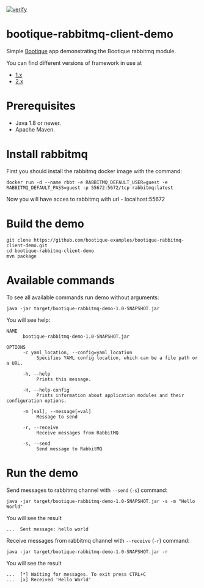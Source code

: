 [![verify](https://github.com/bootique-examples/bootique-rabbitmq-client-demo/actions/workflows/verify.yml/badge.svg)](https://github.com/bootique-examples/bootique-rabbitmq-client-demo/actions/workflows/verify.yml)
# bootique-rabbitmq-client-demo

Simple [Bootique](http://bootique.io) app demonstrating the Bootique rabbitmq  module.

You can find different versions of framework in use at
* [1.x](https://github.com/bootique-examples/bootique-rabbitmq-client-demo/tree/1.x)
* [2.x](https://github.com/bootique-examples/bootique-rabbitmq-client-demo/tree/2.x)

# Prerequisites
* Java 1.8 or newer.
* Apache Maven.

# Install rabbitmq
First you should install the rabbitmq docker image with the command:

```
docker run -d --name rbbt -e RABBITMQ_DEFAULT_USER=guest -e RABBITMQ_DEFAULT_PASS=guest -p 55672:5672/tcp rabbitmq:latest
```
 Now you will have acces to rabbitmq with url - localhost:55672


# Build the demo

```
git clone https://github.com/bootique-examples/bootique-rabbitmq-client-demo.git
cd bootique-rabbitmq-client-demo
mvn package
```
# Available commands

To see all available commands run demo without arguments:

```
java -jar target/bootique-rabbitmq-demo-1.0-SNAPSHOT.jar
```

You will see help:

```
NAME
      bootique-rabbitmq-demo-1.0-SNAPSHOT.jar

OPTIONS
      -c yaml_location, --config=yaml_location
           Specifies YAML config location, which can be a file path or a URL.

      -h, --help
           Prints this message.

      -H, --help-config
           Prints information about application modules and their configuration options.

      -m [val], --message[=val]
           Message to send

      -r, --receive
           Receive messages from RabbitMQ

      -s, --send
           Send message to RabbitMQ
```

# Run the demo

Send messages to rabbitmq channel with `--send` (`-s`) command:

```
java -jar target/bootique-rabbitmq-demo-1.0-SNAPSHOT.jar -s -m "Hello World"
```

You will see the result

```
...  Sent message: hello world
```

Receive messages from rabbitmq channel with `--receive` (`-r`) command:
```
java -jar target/bootique-rabbitmq-demo-1.0-SNAPSHOT.jar -r
```

You will see the result
```
...  [*] Waiting for messages. To exit press CTRL+C
...  [x] Received 'Hello World'
```